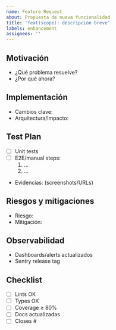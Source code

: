```yaml
---
name: Feature Request
about: Propuesta de nueva funcionalidad
title: 'feat(scope): descripción breve'
labels: enhancement
assignees: ''
---
```


## Motivación
- ¿Qué problema resuelve?
- ¿Por qué ahora?

## Implementación
- Cambios clave:
- Arquitectura/impacto:

## Test Plan
- [ ] Unit tests
- [ ] E2E/manual steps:
  1. ...
  2. ...
- Evidencias: (screenshots/URLs)

## Riesgos y mitigaciones
- Riesgo:
- Mitigación:

## Observabilidad
- Dashboards/alerts actualizados
- Sentry release tag

## Checklist
- [ ] Lints OK
- [ ] Types OK
- [ ] Coverage ≥ 80%
- [ ] Docs actualizadas
- [ ] Closes #<issue>